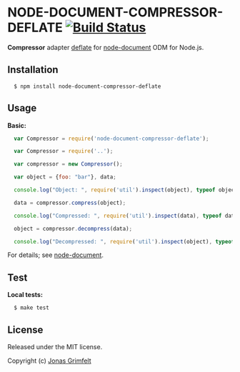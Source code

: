 # NODE-DOCUMENT-COMPRESSOR-DEFLATE [![Build Status](https://secure.travis-ci.org/grimen/node-document-compressor-deflate.png)](http://travis-ci.org/grimen/node-document-compressor-deflate)

**Compressor** adapter [deflate](https://github.com/egorFiNE/node-compress-buffer) for [node-document](https://github.com/grimen/node-document) ODM for Node.js.


## Installation

```shell
  $ npm install node-document-compressor-deflate
```


## Usage

**Basic:**

```javascript
  var Compressor = require('node-document-compressor-deflate');

  var Compressor = require('..');

  var compressor = new Compressor();

  var object = {foo: "bar"}, data;

  console.log("Object: ", require('util').inspect(object), typeof object);

  data = compressor.compress(object);

  console.log("Compressed: ", require('util').inspect(data), typeof data);

  object = compressor.decompress(data);

  console.log("Decompressed: ", require('util').inspect(object), typeof object);
```

For details; see [node-document](https://github.com/grimen/node-document).


## Test

**Local tests:**

```shell
  $ make test
```


## License

Released under the MIT license.

Copyright (c) [Jonas Grimfelt](http://github.com/grimen)
